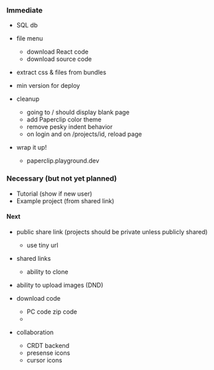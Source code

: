
### Immediate

- SQL db

- file menu
  - download React code
  - download source code

- extract css & files from bundles
- min version for deploy


- cleanup
  - going to / should display blank page
  - add Paperclip color theme
  - remove pesky indent behavior
  - on login and on /projects/id, reload page

- wrap it up!
  - paperclip.playground.dev

### Necessary (but not yet planned)

- Tutorial (show if new user)
- Example project (from shared link)


#### Next

- public share link (projects should be private unless publicly shared)
  - use tiny url

- shared links
  - ability to clone

- ability to upload images (DND)
- download code
  - PC code zip code
  - 

- collaboration
  - CRDT backend
  - presense icons
  - cursor icons
